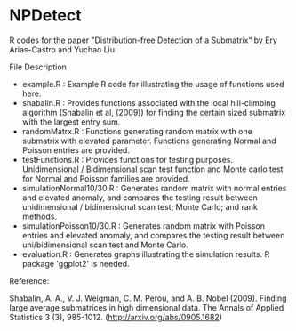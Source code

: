 # NPDetect
R codes for the paper "Distribution-free Detection of a Submatrix“ by Ery Arias-Castro and Yuchao Liu

File Description
- example.R : Example R code for illustrating the usage of functions used here.
- shabalin.R : Provides functions associated with the local hill-climbing algorithm (Shabalin et al, (2009)) for finding the certain sized submatrix with the largest entry sum. 
- randomMatrx.R : Functions generating random matrix with one submatrix with elevated parameter. Functions generating Normal and Poisson entries are provided.
- testFunctions.R : Provides functions for testing purposes. Unidimensional / Bidimensional scan test function and Monte carlo test for Normal and Poisson families are provided.
- simulationNormal10/30.R : Generates random matrix with normal entries and elevated anomaly, and compares the testing result between unidimensional / bidimensional scan test; Monte Carlo; and rank methods.
- simulationPoisson10/30.R : Generates random matrix with Poisson entries and elevated anomaly, and compares the testing result between uni/bidimensional scan test and Monte Carlo.
- evaluation.R : Generates graphs illustrating the simulation results. R package 'ggplot2' is needed.

Reference:

Shabalin, A. A., V. J. Weigman, C. M. Perou, and A. B. Nobel (2009). Finding large average submatrices in high dimensional data. The Annals of Applied Statistics 3 (3), 985-1012. (http://arxiv.org/abs/0905.1682)
